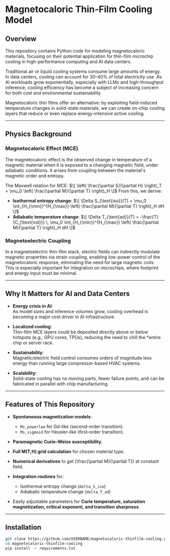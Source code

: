# Magnetocaloric Thin-Film Cooling Model

## Overview
This repository contains Python code for modeling magnetocaloric materials, focusing on their potential application for thin-film microchip cooling in high-performance computing and AI data centers.

Traditional air or liquid cooling systems consume large amounts of energy. In data centers, cooling can account for 30–40% of total electricity use. As AI workloads grow exponentially, especially with LLMs and high-throughput inference, cooling efficiency has become a subject of increasing concern for both cost and environmental sustainability.

Magnetocaloric thin films offer an alternative: by exploiting field-induced temperature changes in solid-state materials, we can create on-chip cooling layers that reduce or even replace energy-intensive active cooling.

---

## Physics Background

### Magnetocaloric Effect (MCE)
The magnetocaloric effect is the observed change in temperature of a magnetic material when it is exposed to a changing magnetic field, under adiabatic conditions. It arises from coupling between the material's magnetic order and entropy.

The Maxwell relation for MCE:
$\[
\left( \frac{\partial S}{\partial H} \right)_T = \mu_0 \left( \frac{\partial M}{\partial T} \right)_H
\]$
From this, we derive:
- **Isothermal entropy change**:
$\[
\Delta S_{\text{iso}}(T) = \mu_0 \int_{H_{\min}}^{H_{\max}} \left( \frac{\partial M}{\partial T} \right)_H dH
\]$
- **Adiabatic temperature change**:
$\[
\Delta T_{\text{ad}}(T) = -\frac{T}{C_{\text{vol}}} \, \mu_0 \int_{H_{\min}}^{H_{\max}} \left( \frac{\partial M}{\partial T} \right)_H dH
\]$

### Magnetoelectric Coupling
In a magnetoelectric thin-film stack, electric fields can indirectly modulate magnetic properties via strain coupling, enabling low-power control of the magnetocaloric response, eliminating the need for large magnetic coils. This is especially important for integration on microchips, where footprint and energy input must be minimal.

---

## Why It Matters for AI and Data Centers

- **Energy crisis in AI**:  
  As model sizes and inference volumes grow, cooling overhead is becoming a major cost driver in AI infrastructure.
  
- **Localized cooling**:  
  Thin-film MCE layers could be deposited directly above or below hotspots (e.g., GPU cores, TPUs), reducing the need to chill the *entire chip or server rack.

- **Sustainability**:  
  Magnetic/electric field control consumes orders of magnitude less energy than running large compressor-based HVAC systems.

- **Scalability**:  
  Solid-state cooling has no moving parts, fewer failure points, and can be fabricated in parallel with chip manufacturing.

---

## Features of This Repository

- **Spontaneous magnetization models**:
  - `Ms_powerlaw` for Gd-like (second-order transition).
  - `Ms_sigmoid` for Heusler-like (first-order transition).
  
- **Paramagnetic Curie–Weiss susceptibility**.

- **Full M(T,H) grid calculation** for chosen material type.

- **Numerical derivatives** to get \(\frac{\partial M}{\partial T}\) at constant field.

- **Integration routines** for:
  - Isothermal entropy change (`delta_S_iso`)
  - Adiabatic temperature change (`delta_T_ad`)

- Easily adjustable parameters for **Curie temperature, saturation magnetization, critical exponent, and transition sharpness**.

---

## Installation

```bash
git clone https://github.com/USERNAME/magnetocaloric-thinfilm-cooling.git
cd magnetocaloric-thinfilm-cooling
pip install -r requirements.txt
